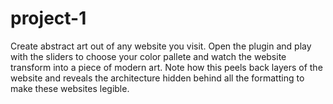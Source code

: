 # project-1

Create abstract art out of any website you visit. Open the plugin and play with the sliders to choose your color pallete and watch the website transform into a piece of modern art. Note how this peels back layers of the website and reveals the architecture hidden behind all the formatting to make these websites legible. 
